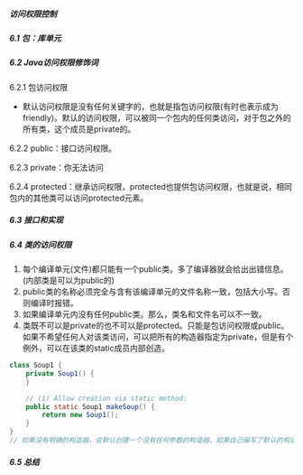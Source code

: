 ##### 访问权限控制

##### 6.1 包：库单元

##### 6.2 Java访问权限修饰词

6.2.1 包访问权限

* 默认访问权限是没有任何关键字的，也就是指包访问权限(有时也表示成为friendly)。默认的访问权限，可以被同一个包内的任何类访问，对于包之外的所有类，这个成员是private的。

6.2.2 public：接口访问权限。

6.2.3 private：你无法访问

6.2.4 protected：继承访问权限，protected也提供包访问权限，也就是说，相同包内的其他类可以访问protected元素。

##### 6.3 接口和实现

##### 6.4 类的访问权限

1. 每个编译单元(文件)都只能有一个public类。多了编译器就会给出出错信息。(内部类是可以为public的)
2. public类的名称必须完全与含有该编译单元的文件名称一致，包括大小写。否则编译时报错。
3. 如果编译单元内没有任何public类。那么，类名和文件名可以不一致。
4. 类既不可以是private的也不可以是protected。只能是包访问权限或public。如果不希望任何人对该类访问，可以把所有的构造器指定为private，但是有个例外，可以在该类的static成员内部创造。

```java
class Soup1 {
    private Soup1() {
    }

    // (1) Allow creation via static method:
    public static Soup1 makeSoup() {
        return new Soup1();
    }
}
// 如果没有明确的构造器，会默认创建一个没有任何参数的构造器。如果自己编写了默认的构造器，那么就不会自动创建了。
```

##### 6.5 总结







